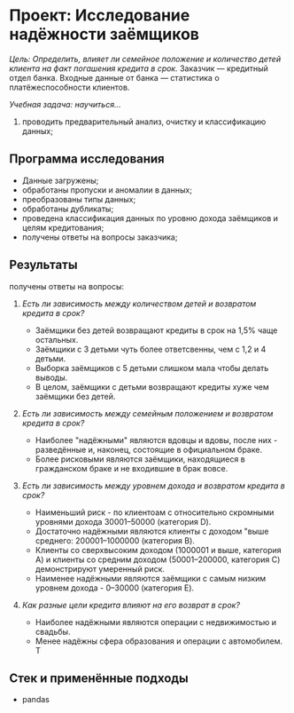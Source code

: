 ﻿# Проект: Исследование надёжности заёмщиков

*Цель: Определить, влияет ли семейное положение и количество детей клиента на факт погашения кредита в срок.*
Заказчик — кредитный отдел банка. Входные данные от банка — статистика о платёжеспособности клиентов.

*Учебная задача: научиться...*
1. проводить предварительный анализ, очистку и классификацию данных;

## Программа исследования
- Данные загружены;
- обработаны пропуски и аномалии в данных;
- преобразованы типы данных;
- обработаны дубликаты;
- проведена классификация данных по уровню дохода заёмщиков и целям кредитования;
- получены ответы на вопросы заказчика;

## Результаты
получены ответы на вопросы:
1. *Есть ли зависимость между количеством детей и возвратом кредита в срок?*
	- Заёмщики без детей возвращают кредиты в срок на 1,5% чаще остальных.
	- Заёмщики с 3 детьми чуть более ответсвенны, чем с 1,2 и 4 детьми.
	- Выборка заёмщиков с 5 детьми слишком мала чтобы делать выводы.
	- В целом, заёмщики с детьми возвращают кредиты хуже чем заёмщики без детей.

2. *Есть ли зависимость между семейным положением и возвратом кредита в срок?*
	- Наиболее "надёжными" являются вдовцы и вдовы, после них - разведённые и, наконец, состоящие в официальном браке.
	- Более рисковыми являются заёмщики, находящиеся в гражданском браке и не входившие в брак вовсе.

3. *Есть ли зависимость между уровнем дохода и возвратом кредита в срок?*
	- Наименьший риск - по клиентоам с относительно скромными уровнями дохода 30001–50000 (категория D).
	- Достаточно надёжными являются клиенты с доходом "выше среднего: 200001–1000000 (категория B).
	- Клиенты со сверхвысоким доходом (1000001 и выше, категория A) и клиенты со средним доходом (50001–200000, категория C) демонстрируют умеренный риск.
	- Наименее надёжными являются заёмщики с самым низким уровнем дохода - 0–30000 (категория E).

4. *Как разные цели кредита влияют на его возврат в срок?*
	- Наиболее надёжными являются операции с недвижимостью и свадьбы.
	- Менее надёжны сфера образования и операции с автомобилем.	Т

## Стек и применённые подходы
* pandas